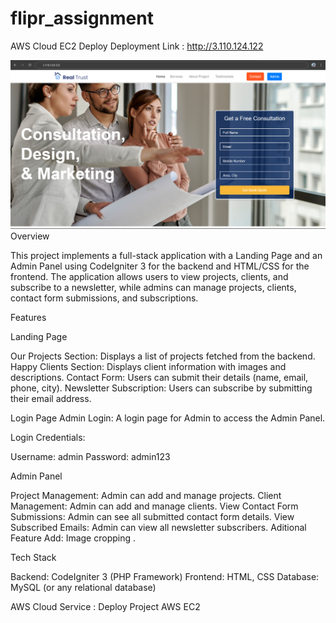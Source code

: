 # flipr_assignment

AWS Cloud EC2 Deploy
Deployment Link : http://3.110.124.122

![alt text](<Screenshot (6).png>)
Overview

This project implements a full-stack application with a Landing Page and an Admin Panel using CodeIgniter 3 for the backend and HTML/CSS for the frontend. The application allows users to view projects, clients, and subscribe to a newsletter, while admins can manage projects, clients, contact form submissions, and subscriptions.

Features

Landing Page

Our Projects Section: Displays a list of projects fetched from the backend.
Happy Clients Section: Displays client information with images and descriptions.
Contact Form: Users can submit their details (name, email, phone, city).
Newsletter Subscription: Users can subscribe by submitting their email address.

Login Page
Admin Login: A login page for Admin to access the Admin Panel.

Login Credentials:

Username: admin
Password: admin123

Admin Panel

Project Management: Admin can add and manage projects.
Client Management: Admin can add and manage clients.
View Contact Form Submissions: Admin can see all submitted contact form details.
View Subscribed Emails: Admin can view all newsletter subscribers.
Aditional Feature Add: Image cropping .

Tech Stack

Backend: CodeIgniter 3 (PHP Framework)
Frontend: HTML, CSS
Database: MySQL (or any relational database)

AWS Cloud Service : Deploy Project AWS EC2
